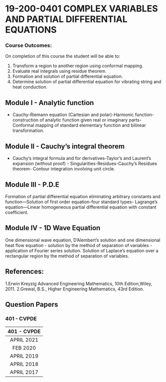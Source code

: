 # 19-200-0401 COMPLEX VARIABLES AND PARTIAL DIFFERENTIAL EQUATIONS
###  Course Outcomes:
On completion of this course the student will be able to:
1. Transform a region to another region using conformal mapping.
2. Evaluate real integrals using residue theorem.
3. Formation and solution of partial differential equation.
4. Determine solution of partial differential equation for vibrating string and heat conduction.

## Module I - Analytic function
- Cauchy-Riemann equation (Cartesian and polar)-Harmonic function-
construction of analytic function given real or imaginary parts- Conformal mapping of standard
elementary function and bilinear transformation.
## Module II - Cauchy’s integral theorem
- Cauchy’s integral formula and for derivatives-Taylor’s and Laurent’s
expansion (without proof) - Singularities-Residues-Cauchy’s Residues theorem- Contour
integration involving unit circle.
## Module III - P.D.E
Formation of partial differential equation eliminating arbitrary constants and function—Solution
of first order equation-four standard types- Lagrange’s equation—Linear homogeneous partial
differential equation with constant coefficient.
## Module IV - 1D Wave Equation
One dimensional wave equation, D’Alembert’s solution and one dimensional heat flow equation -
solution by the method of separation of variables - application of Fourier series solution. Solution
of Laplace’s equation over a rectangular region by the method of separation of variables.
## References:
1.Erwin Kreyzig Advanced Engineering Mathematics, 10th Edition,Wiley, 2011.
2.Grewal, B.S., Higher Engineering Mathematics, 43rd Edition.

## Question Papers

### 401 - CVPDE
|401 - CVPDE|
|:---:|
|APRIL 2021|
|FEB 2020|
|APRIL 2019|
|APRIL 2018|
|APRIL 2017|
